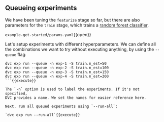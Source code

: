 ## Queueing experiments

We have been tuning the `featurize` stage so far, but there are also parameters
for the `train` stage, which trains a [random forest classifier][rfc].

[rfc]: https://scikit-learn.org/stable/modules/generated/sklearn.ensemble.RandomForestClassifier.html

`example-get-started/params.yaml`{{open}}

Let's setup experiments with different hyperparameters. We can define all the
combinations we want to try without executing anything, by using the `--queue`
flag:

```
dvc exp run --queue -n exp-1 -S train.n_est=50
dvc exp run --queue -n exp-2 -S train.n_est=100
dvc exp run --queue -n exp-3 -S train.n_est=150
dvc exp run --queue -n exp-4 -S train.n_est=200
```{{execute}}

The `-n` option is used to label the experiments. If it's not specified,
DVC provides a name. We set the names for easier reference here. 

Next, run all queued experiments using `--run-all`:

`dvc exp run --run-all`{{execute}}

